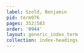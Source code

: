```yaml
---
label: Szold, Benjamin
pid: term976
pages: 352|583
order: '0944'
layout: generic_index_term
collection: index-headings
---
```

